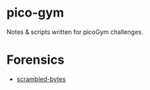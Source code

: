 # pico-gym
Notes &amp; scripts written for picoGym challenges.

# Forensics

- [scrambled-bytes](forensics/scrambled-bytes)
